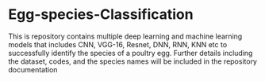 # Egg-species-Classification
This is repository contains multiple deep learning and machine learning models that includes CNN, VGG-16, Resnet, DNN, RNN, KNN etc to successfully identify the species of a poultry egg. Further details including the dataset, codes, and the species names will be included in the repository documentation
